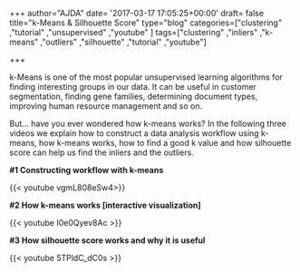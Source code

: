 +++
author="AJDA"
date= '2017-03-17 17:05:25+00:00'
draft= false
title="k-Means & Silhouette Score"
type="blog"
categories=["clustering" ,"tutorial" ,"unsupervised" ,"youtube" ]
tags=["clustering" ,"inliers" ,"k-means" ,"outliers" ,"silhouette" ,"tutorial" ,"youtube"]

+++

k-Means is one of the most popular unsupervised learning algorithms for finding interesting groups in our data. It can be useful in customer segmentation, finding gene families, determining document types, improving human resource management and so on.

But... have you ever wondered how k-means works? In the following three videos we explain how to construct a data analysis workflow using k-means, how k-means works, how to find a good k value and how silhouette score can help us find the inliers and the outliers.



**#1 Constructing workflow with k-means**

{{< youtube vgmL808eSw4>}}



**#2 How k-means works [interactive visualization]**

{{< youtube I0e0Qyev8Ac >}}


**#3 How silhouette score works and why it is useful**

{{< youtube 5TPldC_dC0s >}}

